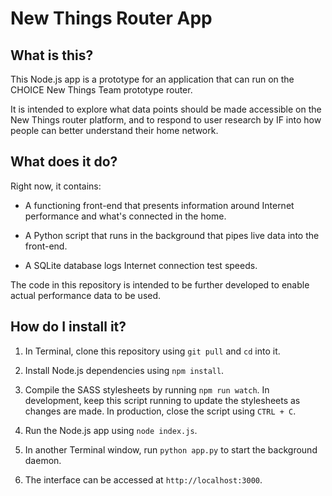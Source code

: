 # New Things Router App

## What is this?
This Node.js app is a prototype for an application that can run on the CHOICE New Things Team prototype router.

It is intended to explore what data points should be made accessible on the New Things router platform, and to respond to user research by IF into how people can better understand their home network.

## What does it do?
Right now, it contains:

* A functioning front-end that presents information around Internet performance and what's connected in the home.

* A Python script that runs in the background that pipes live data into the front-end.

* A SQLite database logs Internet connection test speeds.

The code in this repository is intended to be further developed to enable actual performance data to be used.

## How do I install it?

1. In Terminal, clone this repository using `git pull` and `cd` into it.

2. Install Node.js dependencies using `npm install`.

3. Compile the SASS stylesheets by running `npm run watch`. In development, keep this script running to update the stylesheets as changes are made. In production, close the script using `CTRL + C`.

4. Run the Node.js app using `node index.js`.

5. In another Terminal window, run `python app.py` to start the background daemon.

6. The interface can be accessed at `http://localhost:3000`.
